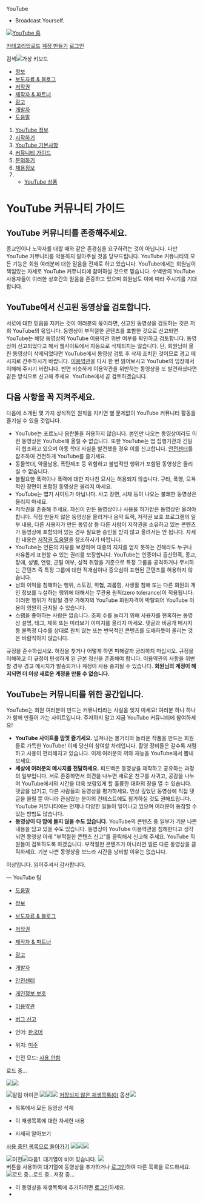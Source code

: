 




 YouTube
 - Broadcast Yourself.
 



















[![YouTube 홈](//s.ytimg.com/yt/img/pixel-vfl3z5WfW.gif)](/ "YouTube 홈")

[카테고리](/videos?feature=mh)[업로드](http://upload.youtube.com/my_videos_upload)
[계정 만들기](/signup?next=%2Ft%2Fcommunity_guidelines) [로그인](https://www.google.com/accounts/ServiceLogin?uilel=3&service=youtube&passive=true&continue=http%3A%2F%2Fwww.youtube.com%2Fsignin%3Faction_handle_signin%3Dtrue%26nomobiletemp%3D1%26hl%3Dko_KR%26next%3D%252Ft%252Fcommunity_guidelines&hl=ko_KR&ltmpl=sso)


검색![가상 키보드](//s.ytimg.com/yt/img/pixel-vfl3z5WfW.gif "가상 키보드") 


* [정보](/t/about_youtube)
* [보도자료 & 블로그](/t/press)
* [저작권](/t/copyright_center)
* [제작자 & 파트너](/t/creators_corner)
* [광고](/t/advertising_overview)
* [개발자](/dev)
* [도움말](http://www.google.com/support/youtube/bin/static.py?p=homepage&page=start.cs&hl=ko-KR)












1. [YouTube 정보](/t/about_youtube)
1. [시작하기](/t/about_getting_started)
2. [YouTube 기본사항](/t/about_essentials)
3. [커뮤니티 가이드](/t/community_guidelines)
4. [문의하기](/t/contact_us)
5. [채용정보](http://www.google.com/intl/en/jobs/youtube/)
6. - [YouTube 상품](http://www.google-store.com/index.php?cPath=31)




# YouTube 커뮤니티 가이드



## YouTube 커뮤니티를 존중해주세요.


종교인이나 노약자를 대할 때와 같은 존경심을 요구하려는 것이 아닙니다. 다만 YouTube 커뮤니티를 악용하지 말아주실 것을 당부드립니다. YouTube 커뮤니티의 모든 기능은 회원 여러분에 대한 믿음을 전제로 하고 있습니다. YouTube에서는 회원님이 책임있는 자세로 YouTube 커뮤니티에 참여하실 것으로 믿습니다. 수백만의 YouTube 사용자들이 이러한 상호간의 믿음을 존중하고 있으며 회원님도 이에 따라 주시기를 기대합니다.


## YouTube에서 신고된 동영상을 검토합니다.


서로에 대한 믿음을 지키는 것이 여러분의 몫이라면, 신고된 동영상을 검토하는 것은 저희 YouTube의 몫입니다. 동영상이 부적절한 콘텐츠를 포함한 것으로 신고되면 YouTube는 해당 동영상의 YouTube 이용약관 위반 여부를 확인하고 검토합니다. 동영상이 신고되었다고 해서 웹사이트에서 자동으로 삭제되지는 않습니다. 단, 회원님이 올린 동영상이 삭제되었다면 YouTube에서 동영상 검토 후 삭제 조치한 것이므로 경고 메시지로 간주하시기 바랍니다. [이용약관](/t/terms)을 다시 한 번 읽어보시고 YouTube의 입장에서 이해해 주시기 바랍니다. 반면 비슷하게 이용약관을 위반하는 동영상을 또 발견하셨다면 같은 방식으로 신고해 주세요. YouTube에서 곧 검토하겠습니다.


## 다음 사항을 꼭 지켜주세요.


다음에 소개된 몇 가지 상식적인 원칙을 지키면 별 문제없이 YouTube 커뮤니티 활동을 즐기실 수 있을 것입니다.


* YouTube는 포르노나 음란물을 허용하지 않습니다. 본인만 나오는 동영상이라도 이런 동영상은 YouTube에 올릴 수 없습니다. 또한 YouTube는 법 집행기관과 긴밀히 협조하고 있으며 아동 학대 사실을 발견했을 경우 이를 신고합니다. [안전센터](http://www.google.com/support/youtube/bin/request.py?contact_type=abuse&hl=ko-KR)를 참조하여 건전하게 YouTube를 즐기세요.
* 동물학대, 약물남용, 폭탄제조 등 위험하고 불법적인 행위가 포함된 동영상은 올리실 수 없습니다.
* 불필요한 폭력이나 폭력에 대한 지나친 묘사는 허용되지 않습니다. 구타, 폭행, 모욕적인 장면이 포함된 동영상은 올리지 마세요.
* YouTube는 엽기 사이트가 아닙니다. 사고 장면, 시체 등이 나오는 불쾌한 동영상은 올리지 마세요.
* 저작권을 존중해 주세요. 자신이 만든 동영상이나 사용을 허가받은 동영상만 올려야 합니다. 직접 만들지 않은 동영상을 올리거나 음악 트랙, 저작권 보호 프로그램의 일부 내용, 다른 사용자가 만든 동영상 등 다른 사람이 저작권을 소유하고 있는 콘텐츠가 동영상에 포함되어 있는 경우 필요한 승인을 받지 않고 올려서는 안 됩니다. 자세한 내용은 [저작권 도움말](/t/howto_copyright)을 참조하시기 바랍니다.
* YouTube는 언론의 자유를 보장하며 대중의 지지를 얻지 못하는 견해라도 누구나 자유롭게 표현할 수 있는 권리를 보장합니다. 
YouTube는 인종이나 출신민족, 종교, 장애, 성별, 연령, 군필 여부, 성적 취향을 기준으로 특정 그룹을 공격하거나 무시하는 콘텐츠 즉 특정 그룹에 대한 적개심이나 증오심이 표현된 콘텐츠를 허용하지 않습니다.
* 남의 이익을 침해하는 행위, 스토킹, 위협, 괴롭힘, 사생활 침해 또는 다른 회원의 개인 정보를 누설하는 행위에 대해서는 무관용 원칙(zero tolerance)이 적용됩니다. 이러한 행위가 적발될 경우 가해자의 YouTube 회원자격이 박탈되어 YouTube 이용이 영원히 금지될 수 있습니다.
* 스팸을 좋아하는 사람은 없습니다. 조회 수를 늘리기 위해 사용자를 현혹하는 동영상 설명, 태그, 제목 또는 미리보기 이미지를 올리지 마세요. 댓글과 비공개 메시지 등 불특정 다수를 상대로 원치 않는 또는 반복적인 콘텐츠를 도배하듯이 올리는 것은 바람직하지 않습니다.


규정을 준수하십시오. 허점을 찾거나 어떻게 하면 피해갈까 궁리하지 마십시오. 규정을 이해하고 이 규정이 탄생하게 된 근본 정신을 존중해야 합니다. 이용약관의 사항을 위반할 경우 경고 메시지가 발송되거나 계정이 사용 중지될 수 있습니다. **회원님의 계정이 해지되면 더 이상 새로운 계정을 만들 수 없습니다.**


## YouTube는 커뮤니티를 위한 공간입니다.


YouTube는 회원 여러분이 만드는 커뮤니티라는 사실을 잊지 마세요! 여러분 하나 하나가 함께 만들어 가는 사이트입니다. 주저하지 말고 지금 YouTube 커뮤니티에 참여하세요!


* **YouTube 사이트를 맘껏 즐기세요.** 넘쳐나는 볼거리와 놀라운 작품을 만드는 회원들로 가득한 YouTube! 이제 당신이 참여할 차례입니다. 촬영 장비들은 갈수록 저렴하고 사용이 편리해지고 있습니다. 이제 여러분의 끼와 재능을 YouTube에서 뽐내 보세요.
* **세상에 여러분의 메시지를 전달하세요.** 피드백은 동영상을 제작하고 공유하는 과정의 일부입니다. 서로 존중하면서 의견을 나누면 새로운 친구를 사귀고, 공감을 나누며 YouTube에서의 시간을 더욱 보람있게 할 훌륭한 대화의 장을 열 수 있습니다. 댓글을 남기고, 다른 사람들의 동영상을 평가하세요. 인상 깊었던 동영상에 직접 댓글을 올릴 뿐 아니라 관심있는 분야의 컨테스트에도 참가하실 것도 권해드립니다. YouTube 커뮤니티에는 언제나 다양한 일들이 일어나고 있으며 여러분이 동참할 수 있는 방법도 많습니다.
* **동영상이 다 맘에 들지 않을 수도 있습니다.** YouTube의 콘텐츠 중 일부가 기분 나쁜 내용을 담고 있을 수도 있습니다. 동영상이 YouTube 이용약관을 침해한다고 생각되면 동영상 아래 "부적절한 콘텐츠 신고"를 클릭해서 신고해 주세요. YouTube 직원들이 검토하도록 하겠습니다. 부적절한 콘텐츠가 아니라면 얼른 다른 동영상을 클릭하세요. 기분 나쁜 동영상을 보느라 시간을 낭비할 이유는 없습니다.


이상입니다. 읽어주셔서 감사합니다.


— YouTube 팀











* [도움말](http://www.google.com/support/youtube/bin/static.py?p=&page=start.cs&hl=ko_KR)
* [정보](/t/about_youtube)
* [보도자료 & 블로그](/t/press)
* [저작권](/t/copyright_center)
* [제작자 & 파트너](/t/creators_corner)
* [광고](/t/advertising_overview)
* [개발자](/dev)
* [안전센터](http://www.google.com/support/youtube/bin/request.py?contact_type=abuse&hl=ko_KR)
* [개인정보 보호](/t/privacy_at_youtube)
* [이용약관](/t/terms)



* [버그 신고](http://www.google.com/tools/feedback/intl/ko/error.html)



* 언어:
 [한국어](#)
* 위치:
 [미주](#)
* 안전 모드:
 [사용 안함](#)



로드 중...




![](//s.ytimg.com/yt/img/pixel-vfl3z5WfW.gif)![](//s.ytimg.com/yt/img/pixel-vfl3z5WfW.gif) 


![알림 아이콘](//s.ytimg.com/yt/img/pixel-vfl3z5WfW.gif)
![](//s.ytimg.com/yt/img/pixel-vfl3z5WfW.gif)![](//s.ytimg.com/yt/img/pixel-vfl3z5WfW.gif)![](//s.ytimg.com/yt/img/pixel-vfl3z5WfW.gif) [저장되지 않은 재생목록(0)](/my_quicklist "이 재생목록에 대한 자세한 내용") 
옵션![](//s.ytimg.com/yt/img/pixel-vfl3z5WfW.gif) 

* 목록에서 모든 동영상 삭제
* 이 재생목록에 대한 자세한 내용



* 자세히 알아보기




[사용 중인 목록으로 돌아가기](#) 
![](//s.ytimg.com/yt/img/pixel-vfl3z5WfW.gif)![](//s.ytimg.com/yt/img/pixel-vfl3z5WfW.gif)![](//s.ytimg.com/yt/img/pixel-vfl3z5WfW.gif) 

![이전](//s.ytimg.com/yt/img/pixel-vfl3z5WfW.gif)![다음](//s.ytimg.com/yt/img/pixel-vfl3z5WfW.gif)1. 대기열이 비어 있습니다. ![](//s.ytimg.com/yt/img/pixel-vfl3z5WfW.gif)  
 버튼을 사용하여 대기열에 동영상을 추가하거나 [로그인](https://www.google.com/accounts/ServiceLogin?uilel=3&service=youtube&passive=true&continue=http%3A%2F%2Fwww.youtube.com%2Fsignin%3Faction_handle_signin%3Dtrue%26nomobiletemp%3D1%26hl%3Dko_KR%26next%3D%252Ft%252Fcommunity_guidelines&hl=ko_KR&ltmpl=sso)하여 다른 목록을 로드하세요.
![로드 중...](//s.ytimg.com/yt/img/pixel-vfl3z5WfW.gif)로드 중...저장 중... 


* 이 동영상을 재생목록에 추가하려면 [로그인](#)하세요.
* 













